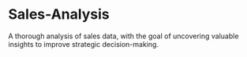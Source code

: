 # Sales-Analysis
A thorough analysis of sales data, with the goal of uncovering valuable insights to improve strategic decision-making.
